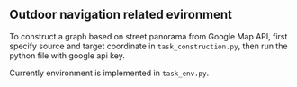 ## Outdoor navigation related evironment

To construct a graph based on street panorama from Google Map API, first specify source and target coordinate in `task_construction.py`, then run the python file with google api key.

Currently environment is implemented in `task_env.py`.
